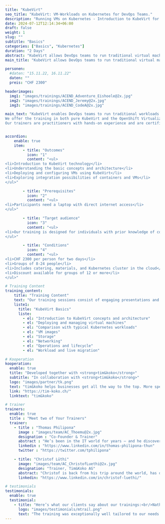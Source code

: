 ```yaml
---
title: "KubeVirt"
seo_title: "KubeVirt: VM-Workloads on Kubernetes for DevOps Teams."
description: "Running VMs on Kubernetes - Introduction to KubeVirt for DevOps Engineers"
date: 2024-07-12T12:14:34+06:00
draft: false
weight: 1
slug: ""
subtitle: "Basics"
categories: ["Basics", "Kubernetes"]
duration: "2 Days"
abstract: "KubeVirt allows DevOps teams to run traditional virtual machines and non-containerizable workloads on Kubernetes."
main_title: "KubeVirt allows DevOps teams to run traditional virtual machines and non-containerizable workloads on Kubernetes."

personen: 
  #daten: "15.11.22, 16.11.22"
  daten: ""
  preis: "CHF 2300"

headerimages:
  img1: "images/trainings/ACEND_Adventure_Eishoele@2x.jpg"
  img2: "images/trainings/ACEND_Jeremy@2x.jpg"
  img3: "images/trainings/ACEND_CodeA@2x.jpg"

main_text: "KubeVirt enables DevOps teams to run traditional workloads from virtual machines or those that cannot be easily containerized on Kubernetes. This allows us to unify the workflows for containers and virtual machines and utilize standardized processes like GitOps.\n
We offer the training in both pure KubeVirt and the OpenShift Virtualization variant.\n\n 
Our trainers are practitioners with hands-on experience and are certified Kubernetes administrators."


accordion:
    enable: true
    item:
        - title: "Outcomes"
          icon: "1"
          content: "<ul>
<li>Introduction to KubeVirt technology</li>
<li>Understanding the basic concepts and architecture</li>
<li>Deploying and configuring VMs using KubeVirt</li>
<li>Exploring integration possibilities of containers and VMs</li>
</ul>"

        - title: "Prerequisites"
          icon: "2"
          content: "<ul>
<li>Participants need a laptop with direct internet access</li>
</ul>"

        - title: "Target audience"
          icon: "3"
          content: "<ul>
<li>Our training is designed for individuals with prior knowledge of containers and container platforms, and a basic understanding of virtual machines.</li>
</ul>"

        - title: "Conditions"
          icon: "4"
          content: "<ul>
<li>CHF 2300 per person for two days</li>
<li>Groups of 8-24 people</li>
<li>Includes catering, materials, and Kubernetes cluster in the cloud</li>
<li>Discount available for groups of 12 or more</li>
</ul>"

# Training Content
training_content: 
    title: "Training Content"
    text: "Our training sessions consist of engaging presentations and hands-on labs to deliver the content in an exciting manner. We are happy to adapt to your infrastructure upon request. If additional content is needed, we can make adjustments according to your wishes."
    liste1:
      title: "KubeVirt Basics"
      liste:
        - el: "Introduction to KubeVirt concepts and architecture"
        - el: "Deploying and managing virtual machines"
        - el: "Comparison with typical Kubernetes workloads"
        - el: "VM images"
        - el: "Storage"
        - el: "Networking"
        - el: "Operations and lifecycle"
        - el: "Workload and live migration"

# Kooperation
kooperation:
  enable: true
  title: "Developed together with <strong>tim&koko</strong>"
  subtitle: "In collaboration with <strong>tim&koko</strong>"
  logo: "images/partner/tk.png"
  text: "tim&koko helps businesses get all the way to the top. More specifically: Into the cloud. With advice at eye-level and technological solutions that unlock untapped potential." 
  link: "https://tim-koko.ch/"
  linktext: "tim&koko"

# trainer
trainers:
  enable: true
  title : "Meet two of Your Trainers"
  trainer:
    - title : "Thomas Philipona"
      image : "images/team/AC_Thoemu@2x.jpg"
      designation : "Co-Founder & Trainer"
      abstract : "He’s been in the IT world for years – and he discovers everything else on his bicycle."
      linkedin : "https://www.linkedin.com/in/thomas-philipona-thun"
      twitter : "https://twitter.com/tphilipona"

    - title: "Christof Lüthi"
      image: "images/team/AC_ChristofLuethi@2x.jpg"
      designation: "Trainer, Tim&Koko AG"
      abstract: "Christof is back from his trip around the world, has dived a lot and got to know different cultures. With a fresh spirit and curiosity, he is now on a journey of discovery in the Cloud Native world."
      linkedin: "https://www.linkedin.com/in/christof-luethi/"      

# testimonials
testimonials:
  enable: true
  testimonial:
    - title: "Here’s what our clients say about our trainings:<br/>Nathanael Weber, Bern"
      logo: "images/testimonials/mtrail.png"
      text: "The training was exceptionally well tailored to our needs. The practical exercises were just difficult enough that more questions about Helm arose and were answered competently by the instructor. Many thanks acend for this experience!"
---
```

